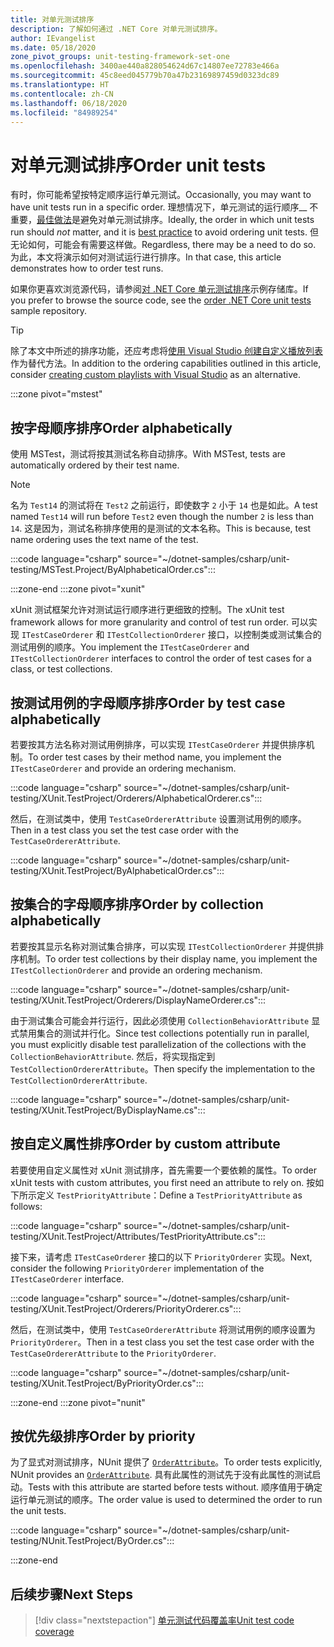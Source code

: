 ```yaml
---
title: 对单元测试排序
description: 了解如何通过 .NET Core 对单元测试排序。
author: IEvangelist
ms.date: 05/18/2020
zone_pivot_groups: unit-testing-framework-set-one
ms.openlocfilehash: 3400ae440a828054624d67c14807ee72783e466a
ms.sourcegitcommit: 45c8eed045779b70a47b23169897459d0323dc89
ms.translationtype: HT
ms.contentlocale: zh-CN
ms.lasthandoff: 06/18/2020
ms.locfileid: "84989254"
---
```

# <a name="order-unit-tests"></a><span data-ttu-id="9bd66-103">对单元测试排序</span><span class="sxs-lookup"><span data-stu-id="9bd66-103">Order unit tests</span></span>

<span data-ttu-id="9bd66-104">有时，你可能希望按特定顺序运行单元测试。</span><span class="sxs-lookup"><span data-stu-id="9bd66-104">Occasionally, you may want to have unit tests run in a specific order.</span></span> <span data-ttu-id="9bd66-105">理想情况下，单元测试的运行顺序__ 不重要，[最佳做法](unit-testing-best-practices.md)是避免对单元测试排序。</span><span class="sxs-lookup"><span data-stu-id="9bd66-105">Ideally, the order in which unit tests run should _not_ matter, and it is [best practice](unit-testing-best-practices.md) to avoid ordering unit tests.</span></span> <span data-ttu-id="9bd66-106">但无论如何，可能会有需要这样做。</span><span class="sxs-lookup"><span data-stu-id="9bd66-106">Regardless, there may be a need to do so.</span></span> <span data-ttu-id="9bd66-107">为此，本文将演示如何对测试运行进行排序。</span><span class="sxs-lookup"><span data-stu-id="9bd66-107">In that case, this article demonstrates how to order test runs.</span></span>

<span data-ttu-id="9bd66-108">如果你更喜欢浏览源代码，请参阅[对 .NET Core 单元测试排序](/samples/dotnet/samples/order-unit-tests-cs)示例存储库。</span><span class="sxs-lookup"><span data-stu-id="9bd66-108">If you prefer to browse the source code, see the [order .NET Core unit tests](/samples/dotnet/samples/order-unit-tests-cs) sample repository.</span></span>

> [!TIP]
> <span data-ttu-id="9bd66-109">除了本文中所述的排序功能，还应考虑将[使用 Visual Studio 创建自定义播放列表](/visualstudio/test/run-unit-tests-with-test-explorer?view=vs-2019#create-custom-playlists)作为替代方法。</span><span class="sxs-lookup"><span data-stu-id="9bd66-109">In addition to the ordering capabilities outlined in this article, consider [creating custom playlists with Visual Studio](/visualstudio/test/run-unit-tests-with-test-explorer?view=vs-2019#create-custom-playlists) as an alternative.</span></span>

:::zone pivot="mstest"

## <a name="order-alphabetically"></a><span data-ttu-id="9bd66-110">按字母顺序排序</span><span class="sxs-lookup"><span data-stu-id="9bd66-110">Order alphabetically</span></span>

<span data-ttu-id="9bd66-111">使用 MSTest，测试将按其测试名称自动排序。</span><span class="sxs-lookup"><span data-stu-id="9bd66-111">With MSTest, tests are automatically ordered by their test name.</span></span>

> [!NOTE]
> <span data-ttu-id="9bd66-112">名为 `Test14` 的测试将在 `Test2` 之前运行，即使数字 `2` 小于 `14` 也是如此。</span><span class="sxs-lookup"><span data-stu-id="9bd66-112">A test named `Test14` will run before `Test2` even though the number  `2` is less than `14`.</span></span> <span data-ttu-id="9bd66-113">这是因为，测试名称排序使用的是测试的文本名称。</span><span class="sxs-lookup"><span data-stu-id="9bd66-113">This is because, test name ordering uses the text name of the test.</span></span>

:::code language="csharp" source="~/dotnet-samples/csharp/unit-testing/MSTest.Project/ByAlphabeticalOrder.cs":::

:::zone-end
:::zone pivot="xunit"

<span data-ttu-id="9bd66-114">xUnit 测试框架允许对测试运行顺序进行更细致的控制。</span><span class="sxs-lookup"><span data-stu-id="9bd66-114">The xUnit test framework allows for more granularity and control of test run order.</span></span> <span data-ttu-id="9bd66-115">可以实现 `ITestCaseOrderer` 和 `ITestCollectionOrderer` 接口，以控制类或测试集合的测试用例的顺序。</span><span class="sxs-lookup"><span data-stu-id="9bd66-115">You implement the `ITestCaseOrderer` and `ITestCollectionOrderer` interfaces to control the order of test cases for a class, or test collections.</span></span>

## <a name="order-by-test-case-alphabetically"></a><span data-ttu-id="9bd66-116">按测试用例的字母顺序排序</span><span class="sxs-lookup"><span data-stu-id="9bd66-116">Order by test case alphabetically</span></span>

<span data-ttu-id="9bd66-117">若要按其方法名称对测试用例排序，可以实现 `ITestCaseOrderer` 并提供排序机制。</span><span class="sxs-lookup"><span data-stu-id="9bd66-117">To order test cases by their method name, you implement the `ITestCaseOrderer` and provide an ordering mechanism.</span></span>

:::code language="csharp" source="~/dotnet-samples/csharp/unit-testing/XUnit.TestProject/Orderers/AlphabeticalOrderer.cs":::

<span data-ttu-id="9bd66-118">然后，在测试类中，使用 `TestCaseOrdererAttribute` 设置测试用例的顺序。</span><span class="sxs-lookup"><span data-stu-id="9bd66-118">Then in a test class you set the test case order with the `TestCaseOrdererAttribute`.</span></span>

:::code language="csharp" source="~/dotnet-samples/csharp/unit-testing/XUnit.TestProject/ByAlphabeticalOrder.cs":::

## <a name="order-by-collection-alphabetically"></a><span data-ttu-id="9bd66-119">按集合的字母顺序排序</span><span class="sxs-lookup"><span data-stu-id="9bd66-119">Order by collection alphabetically</span></span>

<span data-ttu-id="9bd66-120">若要按其显示名称对测试集合排序，可以实现 `ITestCollectionOrderer` 并提供排序机制。</span><span class="sxs-lookup"><span data-stu-id="9bd66-120">To order test collections by their display name, you implement the `ITestCollectionOrderer` and provide an ordering mechanism.</span></span>

:::code language="csharp" source="~/dotnet-samples/csharp/unit-testing/XUnit.TestProject/Orderers/DisplayNameOrderer.cs":::

<span data-ttu-id="9bd66-121">由于测试集合可能会并行运行，因此必须使用 `CollectionBehaviorAttribute` 显式禁用集合的测试并行化。</span><span class="sxs-lookup"><span data-stu-id="9bd66-121">Since test collections potentially run in parallel, you must explicitly disable test parallelization of the collections with the `CollectionBehaviorAttribute`.</span></span> <span data-ttu-id="9bd66-122">然后，将实现指定到 `TestCollectionOrdererAttribute`。</span><span class="sxs-lookup"><span data-stu-id="9bd66-122">Then specify the implementation to the `TestCollectionOrdererAttribute`.</span></span>

:::code language="csharp" source="~/dotnet-samples/csharp/unit-testing/XUnit.TestProject/ByDisplayName.cs":::

## <a name="order-by-custom-attribute"></a><span data-ttu-id="9bd66-123">按自定义属性排序</span><span class="sxs-lookup"><span data-stu-id="9bd66-123">Order by custom attribute</span></span>

<span data-ttu-id="9bd66-124">若要使用自定义属性对 xUnit 测试排序，首先需要一个要依赖的属性。</span><span class="sxs-lookup"><span data-stu-id="9bd66-124">To order xUnit tests with custom attributes, you first need an attribute to rely on.</span></span> <span data-ttu-id="9bd66-125">按如下所示定义 `TestPriorityAttribute`：</span><span class="sxs-lookup"><span data-stu-id="9bd66-125">Define a `TestPriorityAttribute` as follows:</span></span>

:::code language="csharp" source="~/dotnet-samples/csharp/unit-testing/XUnit.TestProject/Attributes/TestPriorityAttribute.cs":::

<span data-ttu-id="9bd66-126">接下来，请考虑 `ITestCaseOrderer` 接口的以下 `PriorityOrderer` 实现。</span><span class="sxs-lookup"><span data-stu-id="9bd66-126">Next, consider the following `PriorityOrderer` implementation of the `ITestCaseOrderer` interface.</span></span>

:::code language="csharp" source="~/dotnet-samples/csharp/unit-testing/XUnit.TestProject/Orderers/PriorityOrderer.cs":::

<span data-ttu-id="9bd66-127">然后，在测试类中，使用 `TestCaseOrdererAttribute` 将测试用例的顺序设置为 `PriorityOrderer`。</span><span class="sxs-lookup"><span data-stu-id="9bd66-127">Then in a test class you set the test case order with the `TestCaseOrdererAttribute` to the `PriorityOrderer`.</span></span>

:::code language="csharp" source="~/dotnet-samples/csharp/unit-testing/XUnit.TestProject/ByPriorityOrder.cs":::

:::zone-end
:::zone pivot="nunit"

## <a name="order-by-priority"></a><span data-ttu-id="9bd66-128">按优先级排序</span><span class="sxs-lookup"><span data-stu-id="9bd66-128">Order by priority</span></span>

<span data-ttu-id="9bd66-129">为了显式对测试排序，NUnit 提供了 [`OrderAttribute`](https://github.com/nunit/docs/wiki/Order-Attribute)。</span><span class="sxs-lookup"><span data-stu-id="9bd66-129">To order tests explicitly, NUnit provides an [`OrderAttribute`](https://github.com/nunit/docs/wiki/Order-Attribute).</span></span> <span data-ttu-id="9bd66-130">具有此属性的测试先于没有此属性的测试启动。</span><span class="sxs-lookup"><span data-stu-id="9bd66-130">Tests with this attribute are started before tests without.</span></span> <span data-ttu-id="9bd66-131">顺序值用于确定运行单元测试的顺序。</span><span class="sxs-lookup"><span data-stu-id="9bd66-131">The order value is used to determined the order to run the unit tests.</span></span>

:::code language="csharp" source="~/dotnet-samples/csharp/unit-testing/NUnit.TestProject/ByOrder.cs":::

:::zone-end

## <a name="next-steps"></a><span data-ttu-id="9bd66-132">后续步骤</span><span class="sxs-lookup"><span data-stu-id="9bd66-132">Next Steps</span></span>

> [!div class="nextstepaction"]
> [<span data-ttu-id="9bd66-133">单元测试代码覆盖率</span><span class="sxs-lookup"><span data-stu-id="9bd66-133">Unit test code coverage</span></span>](unit-testing-code-coverage.md)

